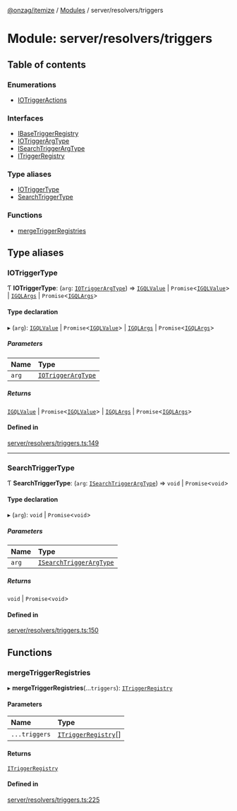 [@onzag/itemize](../README.md) / [Modules](../modules.md) / server/resolvers/triggers

# Module: server/resolvers/triggers

## Table of contents

### Enumerations

- [IOTriggerActions](../enums/server_resolvers_triggers.IOTriggerActions.md)

### Interfaces

- [IBaseTriggerRegistry](../interfaces/server_resolvers_triggers.IBaseTriggerRegistry.md)
- [IOTriggerArgType](../interfaces/server_resolvers_triggers.IOTriggerArgType.md)
- [ISearchTriggerArgType](../interfaces/server_resolvers_triggers.ISearchTriggerArgType.md)
- [ITriggerRegistry](../interfaces/server_resolvers_triggers.ITriggerRegistry.md)

### Type aliases

- [IOTriggerType](server_resolvers_triggers.md#iotriggertype)
- [SearchTriggerType](server_resolvers_triggers.md#searchtriggertype)

### Functions

- [mergeTriggerRegistries](server_resolvers_triggers.md#mergetriggerregistries)

## Type aliases

### IOTriggerType

Ƭ **IOTriggerType**: (`arg`: [`IOTriggerArgType`](../interfaces/server_resolvers_triggers.IOTriggerArgType.md)) => [`IGQLValue`](../interfaces/gql_querier.IGQLValue.md) \| `Promise`<[`IGQLValue`](../interfaces/gql_querier.IGQLValue.md)\> \| [`IGQLArgs`](../interfaces/gql_querier.IGQLArgs.md) \| `Promise`<[`IGQLArgs`](../interfaces/gql_querier.IGQLArgs.md)\>

#### Type declaration

▸ (`arg`): [`IGQLValue`](../interfaces/gql_querier.IGQLValue.md) \| `Promise`<[`IGQLValue`](../interfaces/gql_querier.IGQLValue.md)\> \| [`IGQLArgs`](../interfaces/gql_querier.IGQLArgs.md) \| `Promise`<[`IGQLArgs`](../interfaces/gql_querier.IGQLArgs.md)\>

##### Parameters

| Name | Type |
| :------ | :------ |
| `arg` | [`IOTriggerArgType`](../interfaces/server_resolvers_triggers.IOTriggerArgType.md) |

##### Returns

[`IGQLValue`](../interfaces/gql_querier.IGQLValue.md) \| `Promise`<[`IGQLValue`](../interfaces/gql_querier.IGQLValue.md)\> \| [`IGQLArgs`](../interfaces/gql_querier.IGQLArgs.md) \| `Promise`<[`IGQLArgs`](../interfaces/gql_querier.IGQLArgs.md)\>

#### Defined in

[server/resolvers/triggers.ts:149](https://github.com/onzag/itemize/blob/5c2808d3/server/resolvers/triggers.ts#L149)

___

### SearchTriggerType

Ƭ **SearchTriggerType**: (`arg`: [`ISearchTriggerArgType`](../interfaces/server_resolvers_triggers.ISearchTriggerArgType.md)) => `void` \| `Promise`<`void`\>

#### Type declaration

▸ (`arg`): `void` \| `Promise`<`void`\>

##### Parameters

| Name | Type |
| :------ | :------ |
| `arg` | [`ISearchTriggerArgType`](../interfaces/server_resolvers_triggers.ISearchTriggerArgType.md) |

##### Returns

`void` \| `Promise`<`void`\>

#### Defined in

[server/resolvers/triggers.ts:150](https://github.com/onzag/itemize/blob/5c2808d3/server/resolvers/triggers.ts#L150)

## Functions

### mergeTriggerRegistries

▸ **mergeTriggerRegistries**(...`triggers`): [`ITriggerRegistry`](../interfaces/server_resolvers_triggers.ITriggerRegistry.md)

#### Parameters

| Name | Type |
| :------ | :------ |
| `...triggers` | [`ITriggerRegistry`](../interfaces/server_resolvers_triggers.ITriggerRegistry.md)[] |

#### Returns

[`ITriggerRegistry`](../interfaces/server_resolvers_triggers.ITriggerRegistry.md)

#### Defined in

[server/resolvers/triggers.ts:225](https://github.com/onzag/itemize/blob/5c2808d3/server/resolvers/triggers.ts#L225)
